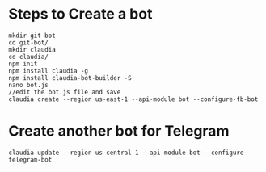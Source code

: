 # Steps to Create a bot
```
mkdir git-bot
cd git-bot/
mkdir claudia
cd claudia/
npm init
npm install claudia -g
npm install claudia-bot-builder -S
nano bot.js
//edit the bot.js file and save
claudia create --region us-east-1 --api-module bot --configure-fb-bot
```

# Create another bot for Telegram
`claudia update --region us-central-1 --api-module bot --configure-telegram-bot`
